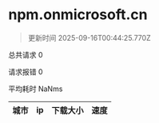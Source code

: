 
  # npm.onmicrosoft.cn

  > 更新时间 2025-09-16T00:44:25.770Z
  
  总共请求 0

  请求报错 0

  平均耗时 NaNms

|城市|ip|下载大小|速度|
|-----|----------|---|---|

  